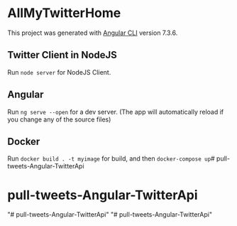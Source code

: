 # AllMyTwitterHome

This project was generated with [Angular CLI](https://github.com/angular/angular-cli) version 7.3.6.

## Twitter Client in NodeJS

Run `node server` for NodeJS Client.

## Angular

Run `ng serve --open` for a dev server. (The app will automatically reload if you change any of the source files)

## Docker

Run `docker build . -t myimage` for build, and then `docker-compose up`# pull-tweets-Angular-TwitterApi
# pull-tweets-Angular-TwitterApi
"# pull-tweets-Angular-TwitterApi" 
"# pull-tweets-Angular-TwitterApi" 

